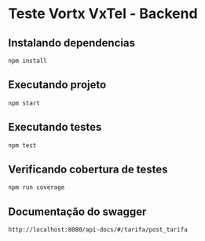 # Teste Vortx VxTel - Backend

## Instalando dependencias

```
npm install
```

## Executando projeto

```
npm start
```

## Executando testes

```
npm test
```

## Verificando cobertura de testes

```
npm run coverage
```

## Documentação do swagger

```
http://localhost:8080/api-docs/#/tarifa/post_tarifa
```
